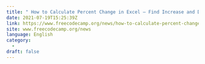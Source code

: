 ```yaml
---
title: " How to Calculate Percent Change in Excel – Find Increase and Decrease Percentage "
date: 2021-07-19T15:25:39Z
link: https://www.freecodecamp.org/news/how-to-calculate-percent-change-in-excel-find-increase-and-decrease-percentage/?utm_medium=RSS&utm_source=news.12bit.vn
site: www.freecodecamp.org/news
language: English
category:
  -   
draft: false
---
```

